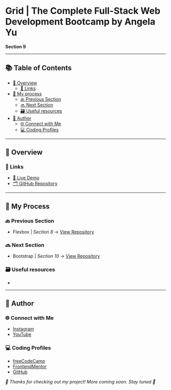 # Grid | The Complete Full-Stack Web Development Bootcamp by Angela Yu

**Section 9**

---

## 📚 Table of Contents

- [🔎 Overview](#-overview)
  - [🔗 Links](#-links)
- [🧠 My process](#-my-process)
  - [🔙 Previous Section](#-previous-section)
  - [🔜 Next Section](#-next-section)
  - [🗃️ Useful resources](#️-useful-resources)
- [👤 Author](#-author)
  - [🌐 Connect with Me](#-connect-with-me)
  - [💻 Coding Profiles](#-coding-profiles)

---

## 🔎 Overview

### 🔗 Links

 - [🔴 Live Demo](https://dalascript.github.io/grid/)
 - [🗂️ GitHub Repository](https://github.com/DalaScript/grid)

---

## 🧠 My Process

### 🔙 Previous Section

 - Flexbox | *Section 8* → [View Repository](https://github.com/DalaScript/flexbox)

### 🔜 Next Section

 - Bootstrap | *Section 10* → [View Repository](https://github.com/DalaScript/bootstrap)

### 🗃️ Useful resources

 - []()

---

## 👤 Author

### 🌐 Connect with Me

 - [Instagram](https://www.instagram.com/DalaScript)
 - [YouTube](https://www.youtube.com/@DalaScript)

### 💻 Coding Profiles

 - [freeCodeCamp](https://www.freecodecamp.org/DalaScript)
 - [FrontendMentor](https://www.frontendmentor.io/profile/DalaScript)
 - [GitHub](https://github.com/DalaScript)

*🙌 Thanks for checking out my project! More coming soon. Stay tuned 🚀*